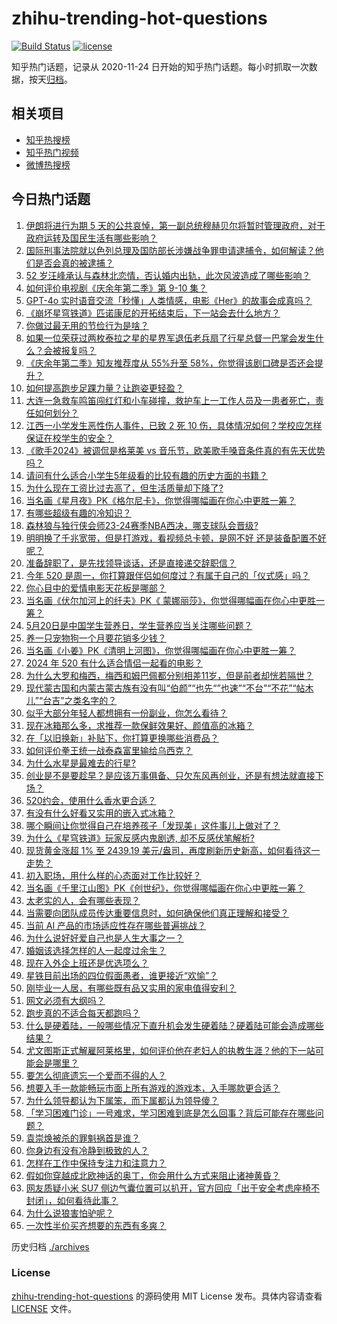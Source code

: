 # zhihu-trending-hot-questions

[![Build Status](https://github.com/justjavac/zhihu-trending-hot-questions/workflows/ci/badge.svg?branch=master)](https://github.com/justjavac/zhihu-trending-hot-questions/actions)
[![license](https://img.shields.io/github/license/justjavac/zhihu-trending-hot-questions)](https://github.com/justjavac/zhihu-trending-hot-questions/blob/master/LICENSE)

知乎热门话题，记录从 2020-11-24
日开始的知乎热门话题。每小时抓取一次数据，按天[归档](./archives)。

## 相关项目

- [知乎热搜榜](https://github.com/justjavac/zhihu-trending-top-search)
- [知乎热门视频](https://github.com/justjavac/zhihu-trending-hot-video)
- [微博热搜榜](https://github.com/justjavac/weibo-trending-hot-search)

## 今日热门话题

<!-- BEGIN -->
<!-- 最后更新时间 Tue May 21 2024 01:16:26 GMT+0800 (China Standard Time) -->

1. [伊朗将进行为期 5 天的公共哀悼，第一副总统穆赫贝尔将暂时管理政府，对于政府运转及国民生活有哪些影响？](https://www.zhihu.com/question/656604721)
1. [国际刑事法院就以色列总理及国防部长涉嫌战争罪申请逮捕令，如何解读？他们是否会真的被逮捕？](https://www.zhihu.com/question/656625182)
1. [52 岁汪峰承认与森林北恋情，否认婚内出轨，此次风波造成了哪些影响？](https://www.zhihu.com/question/656601416)
1. [如何评价电视剧《庆余年第二季》第 9-10 集？](https://www.zhihu.com/question/656619741)
1. [GPT-4o 实时语音交流「秒懂」人类情感，电影《Her》的故事会成真吗？](https://www.zhihu.com/question/655917209)
1. [《崩坏星穹铁道》匹诺康尼的开拓结束后，下一站会去什么地方？](https://www.zhihu.com/question/656535242)
1. [你做过最无用的节俭行为是啥？](https://www.zhihu.com/question/656308312)
1. [如果一位荣获过两枚泰拉之星的星界军退伍老兵扇了行星总督一巴掌会发生什么？会被报复吗？](https://www.zhihu.com/question/656598755)
1. [《庆余年第二季》知友推荐度从 55%升至 58%，你觉得该剧口碑是否还会提升？](https://www.zhihu.com/question/656578193)
1. [如何提高跑步足踝力量？让跑姿更轻盈？](https://www.zhihu.com/question/656185048)
1. [大连一急救车鸣笛闯红灯和小车碰撞，救护车上一工作人员及一患者死亡，责任如何划分？](https://www.zhihu.com/question/656567548)
1. [江西一小学发生恶性伤人事件，已致 2 死 10 伤，具体情况如何？学校应怎样保证在校学生的安全？](https://www.zhihu.com/question/656603428)
1. [《歌手2024》被调侃是格莱美 vs 音乐节，欧美歌手嗓音条件真的有先天优势吗？](https://www.zhihu.com/question/656195439)
1. [请问有什么适合小学生5年级看的比较有趣的历史方面的书籍？](https://www.zhihu.com/question/286718099)
1. [为什么现在工资比过去高了，但生活质量却下降了?](https://www.zhihu.com/question/655650869)
1. [当名画《星月夜》PK《格尔尼卡》，你觉得哪幅画在你心中更胜一筹？](https://www.zhihu.com/question/656499004)
1. [有哪些超级有趣的冷知识？](https://www.zhihu.com/question/614342067)
1. [森林狼与独行侠会师23-24赛季NBA西决，哪支球队会晋级?](https://www.zhihu.com/question/656600943)
1. [明明换了千兆宽带，但是打游戏，看视频总卡顿，是网不好 还是装备配置不好呢？](https://www.zhihu.com/question/656587435)
1. [准备辞职了，是先找领导谈话，还是直接递交辞职信？](https://www.zhihu.com/question/656055842)
1. [今年 520 是周一，你打算跟伴侣如何度过？有属于自己的「仪式感」吗？](https://www.zhihu.com/question/655377116)
1. [你心目中的爱情电影天花板是哪部？](https://www.zhihu.com/question/656062458)
1. [当名画《伏尔加河上的纤夫》PK《 蒙娜丽莎》，你觉得哪幅画在你心中更胜一筹？](https://www.zhihu.com/question/656499226)
1. [5月20日是中国学生营养日，学生营养应当关注哪些问题？](https://www.zhihu.com/question/655960961)
1. [养一只宠物狗一个月要花销多少钱？](https://www.zhihu.com/question/653676812)
1. [当名画《小姜》PK《清明上河图》，你觉得哪幅画在你心中更胜一筹？](https://www.zhihu.com/question/656499147)
1. [2024 年 520 有什么适合情侣一起看的电影？](https://www.zhihu.com/question/656062464)
1. [为什么大罗和梅西，梅西和姆巴佩都分别相差11岁，但是前者却恍若隔世？](https://www.zhihu.com/question/656428532)
1. [现代蒙古国和内蒙古蒙古族有没有叫“伯颜”“也先“”也速”“不台”“不花”“帖木儿”“台吉”之类名字的？](https://www.zhihu.com/question/620128916)
1. [似乎大部分年轻人都想拥有一份副业，你怎么看待？](https://www.zhihu.com/question/656053730)
1. [现在冰箱那么多，求推荐一款保鲜效果好、颜值高的冰箱？](https://www.zhihu.com/question/656183411)
1. [在「以旧换新」补贴下，你打算更换哪些消费品？](https://www.zhihu.com/question/653253434)
1. [如何评价拳王统一战泰森富里输给乌西克？](https://www.zhihu.com/question/656477522)
1. [为什么水星是最难去的行星?](https://www.zhihu.com/question/452059445)
1. [创业是不是要趁早？是应该万事俱备、只欠东风再创业，还是有想法就直接下场？](https://www.zhihu.com/question/656302198)
1. [520约会，使用什么香水更合适？](https://www.zhihu.com/question/655519660)
1. [有没有什么好看又实用的嵌入式冰箱？](https://www.zhihu.com/question/645672659)
1. [哪个瞬间让你觉得自己在培养孩子「发现美」这件事儿上做对了？](https://www.zhihu.com/question/655849704)
1. [为什么《星穹铁道》玩家反感内鬼剧透, 却不反感伏笔解析?](https://www.zhihu.com/question/656240077)
1. [现货黄金涨超 1% 至 2439.19 美元/盎司，再度刷新历史新高，如何看待这一走势？](https://www.zhihu.com/question/656570856)
1. [初入职场，用什么样的心态面对工作比较好？](https://www.zhihu.com/question/656049405)
1. [当名画《千里江山图》PK《创世纪》，你觉得哪幅画在你心中更胜一筹？](https://www.zhihu.com/question/656499060)
1. [太老实的人，会有哪些表现？](https://www.zhihu.com/question/579034166)
1. [当需要向团队成员传达重要信息时，如何确保他们真正理解和接受？](https://www.zhihu.com/question/655923581)
1. [当前 AI 产品的市场适应性存在哪些普遍挑战？](https://www.zhihu.com/question/655560821)
1. [为什么说好好爱自己也是人生大事之一？](https://www.zhihu.com/question/656344893)
1. [婚姻该选择怎样的人一起度过余生？](https://www.zhihu.com/question/656302075)
1. [现在入外企上班还是优选项么？](https://www.zhihu.com/question/655851202)
1. [星铁目前出场的四位假面愚者，谁更接近“欢愉”？](https://www.zhihu.com/question/654369851)
1. [刚毕业一人居，有哪些既有品又实用的家电值得安利？](https://www.zhihu.com/question/656283918)
1. [网文必须有大纲吗？](https://www.zhihu.com/question/594745908)
1. [跑步真的不适合每天都跑吗？](https://www.zhihu.com/question/655449128)
1. [什么是硬着陆，一般哪些情况下直升机会发生硬着陆？硬着陆可能会造成哪些结果？](https://www.zhihu.com/question/656566591)
1. [尤文图斯正式解雇阿莱格里，如何评价他在老妇人的执教生涯？他的下一站可能会是哪里？](https://www.zhihu.com/question/656381113)
1. [要怎么彻底遗忘一个爱而不得的人？](https://www.zhihu.com/question/651283100)
1. [想要入手一款能畅玩市面上所有游戏的游戏本，入手哪款更合适？](https://www.zhihu.com/question/656524054)
1. [为什么领导都认为下属笨，而下属都认为领导傻？](https://www.zhihu.com/question/655664881)
1. [「学习困难门诊」一号难求，学习困难到底是怎么回事？背后可能存在哪些问题？](https://www.zhihu.com/question/656517837)
1. [袁崇焕被杀的罪魁祸首是谁？](https://www.zhihu.com/question/656233791)
1. [你身边有没有冷静到极致的人？](https://www.zhihu.com/question/643368873)
1. [怎样在工作中保持专注力和注意力？](https://www.zhihu.com/question/655519778)
1. [假如你穿越成北欧神话的奥丁，你会用什么方式来阻止诸神黄昏？](https://www.zhihu.com/question/656237324)
1. [网友质疑小米 SU7 侧边气囊位置可以扒开，官方回应「出于安全考虑座椅不封闭」，如何看待此事？](https://www.zhihu.com/question/656284167)
1. [为什么说狼害怕驴呢？](https://www.zhihu.com/question/629377257)
1. [一次性半价买齐想要的东西有多爽？](https://www.zhihu.com/question/656302353)

<!-- END -->

历史归档 [./archives](./archives)

### License

[zhihu-trending-hot-questions](https://github.com/justjavac/zhihu-trending-hot-questions)
的源码使用 MIT License 发布。具体内容请查看 [LICENSE](./LICENSE) 文件。

